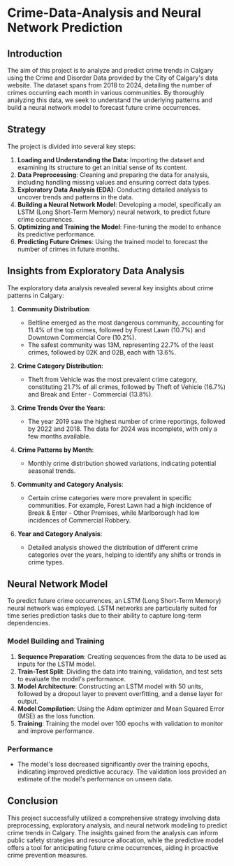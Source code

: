 # Crime-Data-Analysis and Neural Network Prediction

## Introduction
The aim of this project is to analyze and predict crime trends in Calgary using the Crime and Disorder Data provided by the City of Calgary's data website. The dataset spans from 2018 to 2024, detailing the number of crimes occurring each month in various communities. By thoroughly analyzing this data, we seek to understand the underlying patterns and build a neural network model to forecast future crime occurrences.

## Strategy
The project is divided into several key steps:

1. **Loading and Understanding the Data**: Importing the dataset and examining its structure to get an initial sense of its content.
2. **Data Preprocessing**: Cleaning and preparing the data for analysis, including handling missing values and ensuring correct data types.
3. **Exploratory Data Analysis (EDA)**: Conducting detailed analysis to uncover trends and patterns in the data.
4. **Building a Neural Network Model**: Developing a model, specifically an LSTM (Long Short-Term Memory) neural network, to predict future crime occurrences.
5. **Optimizing and Training the Model**: Fine-tuning the model to enhance its predictive performance.
6. **Predicting Future Crimes**: Using the trained model to forecast the number of crimes in future months.

## Insights from Exploratory Data Analysis
The exploratory data analysis revealed several key insights about crime patterns in Calgary:

1. **Community Distribution**:
   - Beltline emerged as the most dangerous community, accounting for 11.4% of the top crimes, followed by Forest Lawn (10.7%) and Downtown Commercial Core (10.2%).
   - The safest community was 13M, representing 22.7% of the least crimes, followed by 02K and 02B, each with 13.6%.

2. **Crime Category Distribution**:
   - Theft from Vehicle was the most prevalent crime category, constituting 21.7% of all crimes, followed by Theft of Vehicle (16.7%) and Break and Enter - Commercial (13.8%).

3. **Crime Trends Over the Years**:
   - The year 2019 saw the highest number of crime reportings, followed by 2022 and 2018. The data for 2024 was incomplete, with only a few months available.

4. **Crime Patterns by Month**:
   - Monthly crime distribution showed variations, indicating potential seasonal trends.

5. **Community and Category Analysis**:
   - Certain crime categories were more prevalent in specific communities. For example, Forest Lawn had a high incidence of Break & Enter - Other Premises, while Marlborough had low incidences of Commercial Robbery.

6. **Year and Category Analysis**:
   - Detailed analysis showed the distribution of different crime categories over the years, helping to identify any shifts or trends in crime types.

## Neural Network Model
To predict future crime occurrences, an LSTM (Long Short-Term Memory) neural network was employed. LSTM networks are particularly suited for time series prediction tasks due to their ability to capture long-term dependencies.

### Model Building and Training
1. **Sequence Preparation**: Creating sequences from the data to be used as inputs for the LSTM model.
2. **Train-Test Split**: Dividing the data into training, validation, and test sets to evaluate the model's performance.
3. **Model Architecture**: Constructing an LSTM model with 50 units, followed by a dropout layer to prevent overfitting, and a dense layer for output.
4. **Model Compilation**: Using the Adam optimizer and Mean Squared Error (MSE) as the loss function.
5. **Training**: Training the model over 100 epochs with validation to monitor and improve performance.

### Performance
- The model's loss decreased significantly over the training epochs, indicating improved predictive accuracy. The validation loss provided an estimate of the model's performance on unseen data.

## Conclusion
This project successfully utilized a comprehensive strategy involving data preprocessing, exploratory analysis, and neural network modeling to predict crime trends in Calgary. The insights gained from the analysis can inform public safety strategies and resource allocation, while the predictive model offers a tool for anticipating future crime occurrences, aiding in proactive crime prevention measures.
